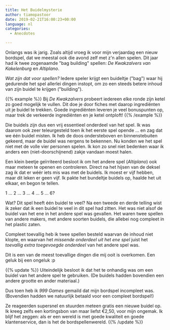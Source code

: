 ```yaml
---
title: Het Buidelmysterie
author: tiamopastoor
date: 2019-02-21T16:00:23+00:00
language: nl
categories:
  - Anecdotes

---
```

Onlangs was ik jarig. Zoals altijd vroeg ik voor mijn verjaardag een nieuw bordspel, dat we meestal ook die avond zelf met z'n allen spelen. Dit jaar had ik twee zogenaamde "bag building" spellen: _De Kwakzalvers van Kakelenburg_ en _Altiplano_.

_Wat zijn dat voor spellen?_ Iedere speler krijgt een buideltje ("bag") waar hij gedurende het spel allerlei dingen instopt, om zo een steeds betere inhoud van zijn buidel te krijgen ("building").

{{% example %}}
Bij _De Kwakzalvers_ probeert iedereen elke ronde zijn ketel zo goed mogelijk te vullen. Dit doe je door fiches met daarop ingrediënten uit je buidel te trekken. Goede ingrediënten leveren je veel bonuspunten op, maar trek de verkeerde ingrediënten en je ketel ontploft!
{{% /example %}}

Die buidels zijn dus een vrij essentieel onderdeel van het spel. Ik was daarom ook zeer teleurgesteld toen ik het eerste spel opende ... en zag dat we één buidel misten. Ik heb de doos ondersteboven en binnenstebuiten gekeerd, maar de buidel was nergens te bekennen. Nu konden we het spel niet met de volle vier personen spelen. Ik kon zo snel niet bedenken waar ik anders een (niet-doorschijnend) zakje vandaan moest halen.

Een klein beetje geïrriteerd besloot ik om het andere spel (_Altiplano_) ook maar meteen te openen en controleren. Direct na het hijsen van de deksel zag ik dat er wéér iets mis was met de buidels. Ik moest er vijf hebben, maar dit leken er geen vijf. Ik pakte het bundeltje buidels op, haalde het uit elkaar, en begon te tellen.


1 ... 2 ... 3 ... 4 ... 5 ... 6?

Wat? Dit spel heeft één buidel te veel? Na een tweede en derde telling wist ik zeker dat ik een buidel te veel in dit spel had zitten. Het was niet alsof de buidel van het ene in het andere spel was gevallen. Het waren twee spellen van andere makers, met andere soorten buidels, die allebei nog compleet in het plastic zaten. 

Compleet toevallig heb ik twee spellen besteld waarvan de inhoud niet klopte, en waarvan het _missende onderdeel uit het ene spel_ juist het _toevallig extra toegevoegde onderdeel_ van het andere spel was.

Dit is een van de meest toevallige dingen die mij ooit is overkomen. Een geluk bij een ongeluk :p

{{% update %}}
Uiteindelijk besloot ik dat het te onhandig was om een buidel van het andere spel te gebruiken. (De buidels hadden bovendien een andere grootte en ander materiaal.)

Dus toen heb ik _999 Games_ gemaild dat mijn bordspel incompleet was. (Bovendien hadden we natuurlijk betaald voor een compleet bordspel!)

Ze reageerden supersnel en stuurden meteen gratis een nieuwe buidel op. Ik kreeg zelfs een kortingsbon van maar liefst €2,50, voor mijn ongemak. Ik blijf het zeggen: als er een wereld is met goede kwaliteit en goede klantenservice, dan is het de bordspellenwereld.
{{% /update %}}